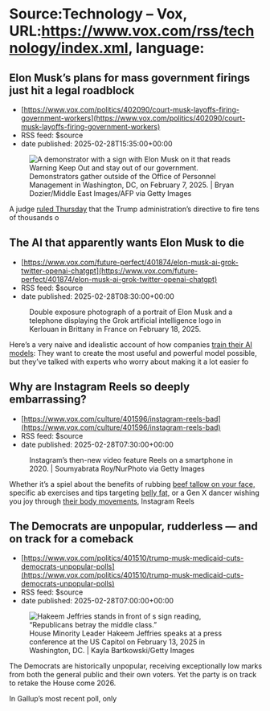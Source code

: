 # Source:Technology – Vox, URL:https://www.vox.com/rss/technology/index.xml, language:

## Elon Musk’s plans for mass government firings just hit a legal roadblock
 - [https://www.vox.com/politics/402090/court-musk-layoffs-firing-government-workers](https://www.vox.com/politics/402090/court-musk-layoffs-firing-government-workers)
 - RSS feed: $source
 - date published: 2025-02-28T15:35:00+00:00

<figure>

<img alt="A demonstrator with a sign with Elon Musk on it that reads Warning Keep Out and stay out of our government." data-caption="Demonstrators gather outside of the Office of Personnel Management in Washington, DC, on February 7, 2025. | Bryan Dozier/Middle East Images/AFP via Getty Images" data-portal-copyright="Bryan Dozier/Middle East Images/AFP via Getty Images" data-has-syndication-rights="1" src="https://platform.vox.com/wp-content/uploads/sites/2/2025/02/gettyimages-2197648639.jpg?quality=90&#038;strip=all&#038;crop=0,0,100,100" />
	<figcaption>Demonstrators gather outside of the Office of Personnel Management in Washington, DC, on February 7, 2025. | Bryan Dozier/Middle East Images/AFP via Getty Images</figcaption>
</figure>
<p class="has-text-align-none">A judge <a href="https://www.washingtonpost.com/dc-md-va/2025/02/27/judge-probationary-federal-employee-firings-lawsuit/">ruled Thursday</a> that the Trump administration’s directive to fire tens of thousands o

## The AI that apparently wants Elon Musk to die
 - [https://www.vox.com/future-perfect/401874/elon-musk-ai-grok-twitter-openai-chatgpt](https://www.vox.com/future-perfect/401874/elon-musk-ai-grok-twitter-openai-chatgpt)
 - RSS feed: $source
 - date published: 2025-02-28T08:30:00+00:00

<figure>

<img alt="" data-caption="Double exposure photograph of a portrait of Elon Musk and a telephone displaying the Grok artificial intelligence logo in Kerlouan in Brittany in France on February 18, 2025." data-portal-copyright="" data-has-syndication-rights="1" src="https://platform.vox.com/wp-content/uploads/sites/2/2025/02/GettyImages-2199701064.jpg?quality=90&#038;strip=all&#038;crop=0,0,100,100" />
	<figcaption>Double exposure photograph of a portrait of Elon Musk and a telephone displaying the Grok artificial intelligence logo in Kerlouan in Brittany in France on February 18, 2025.</figcaption>
</figure>
<p class="has-text-align-none">Here’s a very naive and idealistic account of how companies <a href="https://www.vox.com/technology/352849/openai-chatgpt-google-meta-artificial-intelligence-vox-media-chatbots">train their AI models</a>: They want to create the most useful and powerful model possible, but they’ve talked with experts who worry about making it a lot easier fo

## Why are Instagram Reels so deeply embarrassing?
 - [https://www.vox.com/culture/401596/instagram-reels-bad](https://www.vox.com/culture/401596/instagram-reels-bad)
 - RSS feed: $source
 - date published: 2025-02-28T07:30:00+00:00

<figure>

<img alt="" data-caption="Instagram’s then-new video feature Reels on a smartphone in 2020. | Soumyabrata Roy/NurPhoto via Getty Images" data-portal-copyright="Soumyabrata Roy/NurPhoto via Getty Images" data-has-syndication-rights="1" src="https://platform.vox.com/wp-content/uploads/sites/2/2025/02/REELS_Vox.png?quality=90&#038;strip=all&#038;crop=0,0,100,100" />
	<figcaption>Instagram’s then-new video feature Reels on a smartphone in 2020. | Soumyabrata Roy/NurPhoto via Getty Images</figcaption>
</figure>
<p class="has-text-align-none">Whether it’s a spiel about the benefits of rubbing <a href="https://www.instagram.com/lucindachapmanofficial/reel/DE7QgIECUFB/">beef tallow on your face,</a> specific ab exercises and tips targeting <a href="https://www.instagram.com/zack.chug/reel/CrvqtvrIpeY/">belly fat</a>, or a Gen X dancer wishing you joy through <a href="https://www.instagram.com/reel/DF3jIJQpwEI/?igsh=MW5yMmpjbXBxamoyZg%3D%3D">their body movements</a>, Instagram Reels

## The Democrats are unpopular, rudderless — and on track for a comeback
 - [https://www.vox.com/politics/401510/trump-musk-medicaid-cuts-democrats-unpopular-polls](https://www.vox.com/politics/401510/trump-musk-medicaid-cuts-democrats-unpopular-polls)
 - RSS feed: $source
 - date published: 2025-02-28T07:00:00+00:00

<figure>

<img alt="Hakeem Jeffries stands in front of s sign reading, “Republicans betray the middle class.”" data-caption="House Minority Leader Hakeem Jeffries speaks at a press conference at the US Capitol on February 13, 2025 in Washington, DC. | Kayla Bartkowski/Getty Images" data-portal-copyright="Kayla Bartkowski/Getty Images" data-has-syndication-rights="1" src="https://platform.vox.com/wp-content/uploads/sites/2/2025/02/gettyimages-2199396408.jpg?quality=90&#038;strip=all&#038;crop=0,0,100,100" />
	<figcaption>House Minority Leader Hakeem Jeffries speaks at a press conference at the US Capitol on February 13, 2025 in Washington, DC. | Kayla Bartkowski/Getty Images</figcaption>
</figure>
<p class="has-text-align-none">The Democrats are historically unpopular, receiving exceptionally low marks from both the general public and their own voters. Yet the party is on track to retake the House come 2026.</p>

<p class="has-text-align-none">In Gallup’s most recent poll, only <a hre

